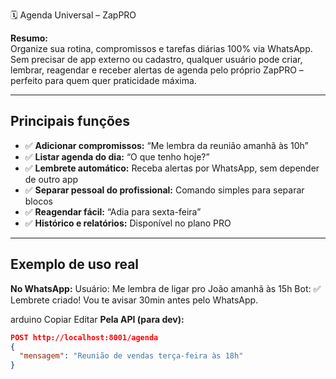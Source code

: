  🗓️ Agenda Universal – ZapPRO

**Resumo:**  
Organize sua rotina, compromissos e tarefas diárias 100% via WhatsApp. Sem precisar de app externo ou cadastro, qualquer usuário pode criar, lembrar, reagendar e receber alertas de agenda pelo próprio ZapPRO – perfeito para quem quer praticidade máxima.

---

## **Principais funções**

- ✅ **Adicionar compromissos:** “Me lembra da reunião amanhã às 10h”
- ✅ **Listar agenda do dia:** “O que tenho hoje?”
- ✅ **Lembrete automático:** Receba alertas por WhatsApp, sem depender de outro app
- ✅ **Separar pessoal do profissional:** Comando simples para separar blocos
- ✅ **Reagendar fácil:** “Adia para sexta-feira”
- ✅ **Histórico e relatórios:** Disponível no plano PRO

---

## **Exemplo de uso real**

**No WhatsApp:**
Usuário: Me lembra de ligar pro João amanhã às 15h
Bot: ✅ Lembrete criado! Vou te avisar 30min antes pelo WhatsApp.

arduino
Copiar
Editar
**Pela API (para dev):**
```json
POST http://localhost:8001/agenda
{
  "mensagem": "Reunião de vendas terça-feira às 18h"
}